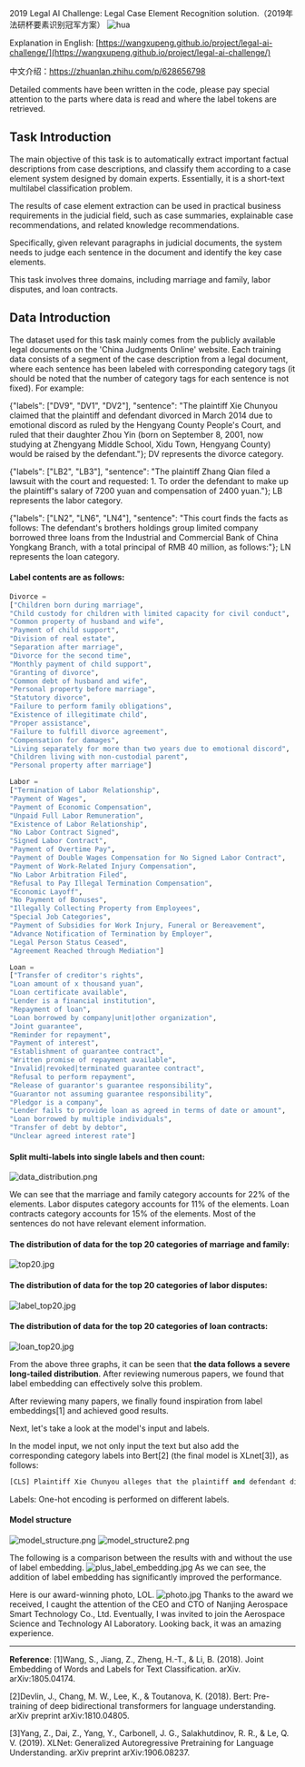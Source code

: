 2019 Legal AI Challenge: Legal Case Element Recognition solution.（2019年法研杯要素识别冠军方案）
![hua](./pic/hua.png)

Explanation in English: [https://wangxupeng.github.io/project/legal-ai-challenge/](https://wangxupeng.github.io/project/legal-ai-challenge/)

中文介绍：https://zhuanlan.zhihu.com/p/628656798

Detailed comments have been written in the code, please pay special attention to the parts where data is read and where the label tokens are retrieved.


## __Task Introduction__
The main objective of this task is to automatically extract important factual descriptions from case descriptions, and classify them according to a case element system designed by domain experts. Essentially, it is a short-text multilabel classification problem.

The results of case element extraction can be used in practical business requirements in the judicial field, such as case summaries, explainable case recommendations, and related knowledge recommendations.

Specifically, given relevant paragraphs in judicial documents, the system needs to judge each sentence in the document and identify the key case elements.

This task involves three domains, including marriage and family, labor disputes, and loan contracts.

## __Data Introduction__
The dataset used for this task mainly comes from the publicly available legal documents on the 'China Judgments Online' website. Each training data consists of a segment of the case description from a legal document, where each sentence has been labeled with corresponding category tags (it should be noted that the number of category tags for each sentence is not fixed). For example:

{"labels": ["DV9", "DV1", "DV2"], "sentence": "The plaintiff Xie Chunyou claimed that the plaintiff and defendant divorced in March 2014 due to emotional discord as ruled by the Hengyang County People's Court, and ruled that their daughter Zhou Yin (born on September 8, 2001, now studying at Zhengyang Middle School, Xidu Town, Hengyang County) would be raised by the defendant."}; DV represents the divorce category.

{"labels": ["LB2", "LB3"], "sentence": "The plaintiff Zhang Qian filed a lawsuit with the court and requested: 1. To order the defendant to make up the plaintiff's salary of 7200 yuan and compensation of 2400 yuan."}; LB represents the labor category.

{"labels": ["LN2", "LN6", "LN4"], "sentence": "This court finds the facts as follows: The defendant's brothers holdings group limited company borrowed three loans from the Industrial and Commercial Bank of China Yongkang Branch, with a total principal of RMB 40 million, as follows:"}; LN represents the loan category.

#### Label contents are as follows:

```python
Divorce = 
["Children born during marriage",
"Child custody for children with limited capacity for civil conduct",
"Common property of husband and wife",
"Payment of child support",
"Division of real estate",
"Separation after marriage",
"Divorce for the second time",
"Monthly payment of child support",
"Granting of divorce",
"Common debt of husband and wife",
"Personal property before marriage",
"Statutory divorce",
"Failure to perform family obligations",
"Existence of illegitimate child",
"Proper assistance",
"Failure to fulfill divorce agreement",
"Compensation for damages",
"Living separately for more than two years due to emotional discord",
"Children living with non-custodial parent",
"Personal property after marriage"]

Labor = 
["Termination of Labor Relationship",
"Payment of Wages",
"Payment of Economic Compensation",
"Unpaid Full Labor Remuneration",
"Existence of Labor Relationship",
"No Labor Contract Signed",
"Signed Labor Contract",
"Payment of Overtime Pay",
"Payment of Double Wages Compensation for No Signed Labor Contract",
"Payment of Work-Related Injury Compensation",
"No Labor Arbitration Filed",
"Refusal to Pay Illegal Termination Compensation",
"Economic Layoff",
"No Payment of Bonuses",
"Illegally Collecting Property from Employees",
"Special Job Categories",
"Payment of Subsidies for Work Injury, Funeral or Bereavement",
"Advance Notification of Termination by Employer",
"Legal Person Status Ceased",
"Agreement Reached through Mediation"]

Loan = 
["Transfer of creditor's rights",
"Loan amount of x thousand yuan",
"Loan certificate available",
"Lender is a financial institution",
"Repayment of loan",
"Loan borrowed by company|unit|other organization",
"Joint guarantee",
"Reminder for repayment",
"Payment of interest",
"Establishment of guarantee contract",
"Written promise of repayment available",
"Invalid|revoked|terminated guarantee contract",
"Refusal to perform repayment",
"Release of guarantor's guarantee responsibility",
"Guarantor not assuming guarantee responsibility",
"Pledgor is a company",
"Lender fails to provide loan as agreed in terms of date or amount",
"Loan borrowed by multiple individuals",
"Transfer of debt by debtor",
"Unclear agreed interest rate"]
```

#### Split multi-labels into single labels and then count:
![data_distribution.png](./pic/data_distribution.png "")


We can see that the marriage and family category accounts for 22% of the elements. Labor disputes category accounts for 11% of the elements. Loan contracts category accounts for 15% of the elements. Most of the sentences do not have relevant element information.

#### The distribution of data for the top 20 categories of marriage and family:
![top20.jpg](./pic/top20.jpg "")

#### The distribution of data for the top 20 categories of labor disputes:
![label_top20.jpg](./pic/label_top20.jpg "")

#### The distribution of data for the top 20 categories of loan contracts:
![loan_top20.jpg](./pic/loan_top20.jpg "")

From the above three graphs, it can be seen that __the data follows a severe long-tailed distribution__. After reviewing numerous papers, we found that label embedding can effectively solve this problem.

After reviewing many papers, we finally found inspiration from label embeddings[1] and achieved good results.

Next, let's take a look at the model's input and labels.

In the model input, we not only input the text but also add the corresponding category labels into Bert[2] (the final model is XLnet[3]), as follows:
```python
[CLS] Plaintiff Xie Chunyou alleges that the plaintiff and defendant divorced due to emotional discord in March 2014, and the court of Hengyang County ruled that the girl Zhou Yin (born on September 8, 2001, now studying at Zhengyang Middle School in Xidu Town, Hengyang County) born of the marriage should be raised by the defendant. [SEP] (Having Children After Marriage)...(Personal Property After Marriage)[SEP]
```
Labels: One-hot encoding is performed on different labels.

#### Model structure
![model_structure.png](./pic/model_structure.png "")
![model_structure2.png](./pic/model_structure2.png "")

The following is a comparison between the results with and without the use of label embedding.
![plus_label_embedding.jpg](./pic/plus_label_embedding.jpg "")
As we can see, the addition of label embedding has significantly improved the performance.

Here is our award-winning photo, LOL.
![photo.jpg](./pic/photo.jpg "")
Thanks to the award we received, I caught the attention of the CEO and CTO of Nanjing Aerospace Smart Technology Co., Ltd. Eventually, I was invited to join the Aerospace Science and Technology AI Laboratory. Looking back, it was an amazing experience.

---
__Reference__:
[1]Wang, S., Jiang, Z., Zheng, H.-T., & Li, B. (2018). Joint Embedding of Words and Labels for Text Classification. arXiv. arXiv:1805.04174.

[2]Devlin, J., Chang, M. W., Lee, K., & Toutanova, K. (2018). Bert: Pre-training of deep bidirectional transformers for language understanding. arXiv preprint arXiv:1810.04805.

[3]Yang, Z., Dai, Z., Yang, Y., Carbonell, J. G., Salakhutdinov, R. R., & Le, Q. V. (2019). XLNet: Generalized Autoregressive Pretraining for Language Understanding. arXiv preprint arXiv:1906.08237.
